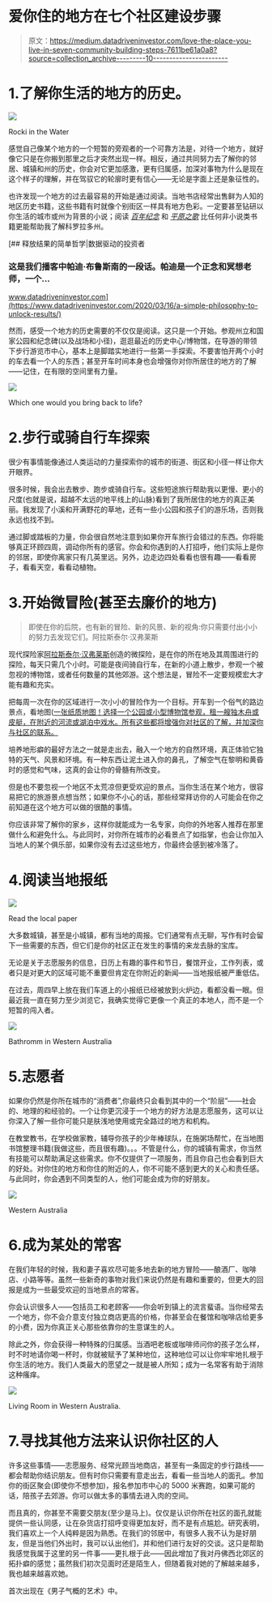 # 爱你住的地方在七个社区建设步骤

> 原文：<https://medium.datadriveninvestor.com/love-the-place-you-live-in-seven-community-building-steps-7611be61a0a8?source=collection_archive---------10----------------------->

# 1.了解你生活的地方的历史。

![](img/d04850e1720d4788da1926ea81fdccc8.png)

Rocki in the Water

感觉自己像某个地方的一个短暂的旁观者的一个可靠方法是，对待一个地方，就好像它只是在你搬到那里之后才突然出现一样。相反，通过共同努力去了解你的邻居、城镇和州的历史，你会对它更加感激，更有归属感，加深对事物为什么是现在这个样子的理解，并在驾驭它的轮廓时更有信心——无论是字面上还是象征性的。

也许发现一个地方的过去最容易的开始是通过阅读。当地书店经常出售鲜为人知的地区历史书籍，这些书籍有时就像个别街区一样具有地方色彩。一定要甚至钻研以你生活的城市或州为背景的小说；阅读 [*百年纪念*](https://en.wikipedia.org/wiki/Centennial_(novel)) 和 [*平原之歌*](https://en.wikipedia.org/wiki/Plainsong_(novel)) 比任何非小说类书籍更能帮助我了解科罗拉多州。

[](https://www.datadriveninvestor.com/2020/03/16/a-simple-philosophy-to-unlock-results/) [## 释放结果的简单哲学|数据驱动的投资者

### 这是我们播客中帕迪·布鲁斯南的一段话。帕迪是一个正念和冥想老师，一个…

www.datadriveninvestor.com](https://www.datadriveninvestor.com/2020/03/16/a-simple-philosophy-to-unlock-results/) 

然而，感受一个地方的历史需要的不仅仅是阅读。这只是一个开始。参观州立和国家公园和纪念碑(以及战场和小径)，逛逛最近的历史中心/博物馆，在导游的带领下步行游览市中心，基本上是脚踏实地进行一些第一手探索。不要害怕开两个小时的车去看一个人的东西；甚至开车时间本身也会增强你对你所居住的地方的了解——记住，在有限的空间里有力量。

![](img/e20dc0c982fd23474950f85e9b3a0673.png)

Which one would you bring back to life?

# 2.步行或骑自行车探索

很少有事情能像通过人类运动的力量探索你的城市的街道、街区和小径一样让你大开眼界。

很多时候，我会出去散步、跑步或骑自行车。这些短途旅行帮助我以更慢、更小的尺度(也就是说，超越不太远的地平线上的山脉)看到了我所居住的地方的真正美丽。我发现了小溪和开满野花的草地，还有一些小公园和孩子们的游乐场，否则我永远也找不到。

通过脚或踏板的力量，你会很自然地注意到如果你开车旅行会错过的东西。你将能够真正环顾四周，调动你所有的感官。你会和你遇到的人打招呼，他们实际上是你的邻居，即使你离家只有几英里远。另外，边走边四处看看也很有趣——看看房子，看看天空，看看动植物。

# 3.开始微冒险(甚至去廉价的地方)

> 即使在你的后院，也有新的冒险、新的风景、新的视角:你只需要付出小小的努力去发现它们。阿拉斯泰尔·汉弗莱斯

现代探险家[阿拉斯泰尔·汉弗莱斯](https://en.wikipedia.org/wiki/Alastair_Humphreys)创造的微探险，是在你的所在地及其周围进行的探险，每天只需几个小时。可能是夜间骑自行车，在新的小道上散步，参观一个被忽视的博物馆，或者任何数量的其他郊游。这个想法是，冒险不一定要规模宏大才能有趣和充实。

把每周一次在你的区域进行一次小小的冒险作为一个目标。开车到一个俗气的路边景点，看地图([一张纸质地图！选择一个公园或小型博物馆参观，租一艘独木舟或皮艇，在附近的河流或湖泊中戏水。所有这些都将增强你对社区的了解，并加深你与社区的联系。](https://www.amazon.com/Atlases-Maps-Reference-Books/b?node=11448)

培养地形癖的最好方法之一就是走出去，融入一个地方的自然环境，真正体验它独特的天气、风景和环境。有一种东西让泥土进入你的鼻孔，了解空气在黎明和黄昏时的感觉和气味，这真的会让你的骨髓有所改变。

但是也不要忽视一个地区不太荒凉但更受欢迎的景点。当你生活在某个地方，很容易把它的旅游景点想当然；如果你不小心的话，那些经常拜访你的人可能会在你之前知道在这个地方可以做的很酷的事情。

你应该非常了解你的家乡，这样你就能成为一名专家，向你的外地客人推荐在那里做什么和避免什么。与此同时，对你所在城市的必看景点了如指掌，也会让你加入当地人的某个俱乐部，如果你没有去过这些地方，你最终会感到被冷落了。

# 4.阅读当地报纸

![](img/f428a176ccb5eda5b1bb87d632d779b6.png)

Read the local paper

大多数城镇，甚至是小城镇，都有当地的周报。它们通常有点无聊，写作有时会留下一些需要的东西，但它们是你的社区正在发生的事情的来龙去脉的宝库。

无论是关于志愿服务的信息，日历上有趣的事件和节日，餐馆开业，工作列表，或者只是对更大的区域可能不重要但肯定在你附近的新闻——当地报纸被严重低估。

在过去，周四早上放在我们车道上的小报纸已经被放到火炉边，看都没看一眼。但最近我一直在努力至少浏览它，我确实觉得它更像一个真正的本地人，而不是一个短暂的闯入者。

![](img/818de9ec39bc086c5ea59029ade0d37b.png)

Bathromm in Western Australia

# 5.志愿者

如果你仍然是你所在城市的“消费者”,你最终只会看到其中的一个“阶层”——社会的、地理的和经验的。一个让你更沉浸于一个地方的好方法是志愿服务，这可以让你深入了解一些你可能只是肤浅地使用或完全路过的地方和机构。

在教堂教书，在学校做家教，辅导你孩子的少年棒球队，在施粥场帮忙，在当地图书馆整理书籍(我做这些，而且很有趣)。。。不管是什么，你的城镇有需求，你当然有技能可以帮助满足这些需求。你不仅提供了一项服务，而且你自己也会看到巨大的好处。对你住的地方和你住的附近的人，你不可能不感到更大的关心和责任感。与此同时，你会遇到不同类型的人，他们可能会成为你的好朋友。

![](img/333cb4e855bf3ed37c1e5b5126a556ff.png)

Western Australia

# 6.成为某处的常客

在我们年轻的时候，我和妻子喜欢尽可能多地去新的地方冒险——酿酒厂、咖啡店、小路等等。虽然一些新奇的事物对我们来说仍然是有趣和重要的，但更大的回报是成为一些最受欢迎的当地景点的常客。

你会认识很多人——包括员工和老顾客——你会听到镇上的流言蜚语。当你经常去一个地方，你不会介意支付独立商店更高的价格，你甚至会在餐馆和咖啡店给更多的小费，因为你真正关心那些依靠你的生意谋生的人。

除此之外，你会获得一种特殊的归属感。当酒吧老板或咖啡师问你的孩子怎么样，时不时地请你喝一杯时，你就被赋予了某种地位，这种地位可以让你牢牢地扎根于你生活的地方。我们人类最大的愿望之一就是被人所知；成为一名常客有助于消除这种瘙痒。

![](img/47566df37451836dde263c9bb2817687.png)

Living Room in Western Australia.

# 7.寻找其他方法来认识你社区的人

许多这些事情——志愿服务、经常光顾当地商店，甚至有一条固定的步行路线——都会帮助你结识朋友。但有时你只需要有意走出去，看看一些当地人的面孔。参加你的街区聚会(即使你不想参加)，报名参加市中心的 5000 米赛跑，如果可能的话，陪孩子去郊游。你可以做太多的事情去进入肉的空间。

而且真的，你甚至不需要交朋友(至少是马上)。仅仅是认识你所在社区的面孔就能提供一些认同感，让在杂货店打招呼变得更加友好，而不是有点尴尬。研究表明，我们喜欢上一个人纯粹是因为熟悉。在我们的邻居中，有很多人我不认为是好朋友，但是当他们外出时，我可以认出他们，并和他们进行友好的交谈。这只是帮助我感觉我属于这里的另一件事——更扎根于此——因此增加了我对丹佛西北郊区的拓扑癖的感觉；虽然我们初次见面时还是陌生人，但随着我对她的了解越来越多，我也越来越喜欢她。

首次出现在《男子气概的艺术》中。